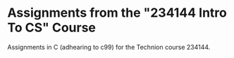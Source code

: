 # Assignments from the "234144 Intro To CS" Course

Assignments in C (adhearing to c99) for the Technion course 234144. 
